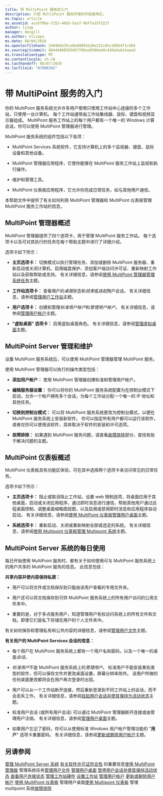 ```yaml
---
title: 带 MultiPoint 服务的入门
description: 介绍 MultiPoint 服务并使你开始使用它。
ms.topic: article
ms.assetid: aca5f0be-f253-46b5-b1e7-0bffa15f3227
author: lizap
manager: dongill
ms.author: elizapo
ms.date: 08/04/2016
ms.openlocfilehash: 2469bbb35ce0e68801b28e221c05c285b4f1c464
ms.sourcegitcommit: 68444968565667f86ee0586ed4c43da4ab24aaed
ms.translationtype: MT
ms.contentlocale: zh-CN
ms.lasthandoff: 08/07/2020
ms.locfileid: "87996342"
---
```

# <a name="getting-started-with-multipoint-services"></a>带 MultiPoint 服务的入门
你的 MultiPoint 服务系统允许许多用户使用只使用工作站中心连接的多个工作站，只使用一台计算机。 每个工作站通常由工作站集线器、鼠标、键盘和视频显示器组成。 MultiPoint 服务工作站上的每个用户都有一个唯一的 Windows 计算会话，你可以使用 MultiPoint 管理器进行管理。

MultiPoint 服务系统的组件包括以下各项：

-   MultiPoint Services 系统软件，它支持计算机上的多个监视器、键盘、鼠标设备和其他设备。

-   MultiPoint 管理器应用程序，它使你能够在 MultiPoint 服务工作站上监视和执行操作。

-   维护和管理工具。

-   MultiPoint 仪表板应用程序，它允许你完成日常任务，如与其他用户通信。

本帮助文件中提供了有关如何利用 MultiPoint 管理器和 MultiPoint 仪表板管理 MultiPoint 服务工作站的信息。

## <a name="overview-of-multipoint-manager"></a>MultiPoint 管理器概述
MultiPoint 管理器提供了四个选项卡，用于管理 MultiPoint 服务工作站。 每个选项卡以及可对其执行的任务在每个帮助主题中进行了详细介绍。

选项卡如下所示：

-   **主页选项卡：** 切换模式以执行管理任务、添加或删除 MultiPoint 服务器、重新启动或关闭计算机、启用磁盘保护、添加客户端访问许可证、重新映射工作站以及获取帮助或支持。 有关详细信息，请参阅[使用 MultiPoint 管理器管理系统任务](Manage-System-Tasks-Using-MultiPoint-Manager.md)主题。

-   **工作站选项卡：** 查看用户的*桌面*状态和*结束*或*挂起*用户会话。 有关详细信息，请参阅[管理用户工作站](Manage-User-Stations.md)主题。

-   **用户选项卡：** 创建和管理*标准用户帐户*和*管理用户帐户*。 有关详细信息，请参阅[管理用户帐户](Manage-User-Accounts.md)主题。

-   **"虚拟桌面" 选项卡：** 启用虚拟桌面角色。 有关详细信息，请参阅[管理虚拟桌面](Manage-Virtual-Desktops.md)主题。

## <a name="multipoint-server-management-and-maintenance"></a>MultiPoint Server 管理和维护
设置 MultiPoint 服务系统后，可以使用 MultiPoint 管理器管理 MultiPoint 服务。

使用 MultiPoint 管理器可以执行的操作类型包括：

-   **添加用户帐户：** 使用 MultiPoint 管理器创建标准和管理用户帐户。

-   **编辑服务器设置：** 你可以将你的 MultiPoint 服务系统配置为在控制台模式下启动，允许一个帐户拥有多个会话，为每个工作站分配一个唯一的 IP 地址和其他任务。

-   **切换到控制台模式：** 可以将 MultiPoint 服务系统更改为控制台模式，以便在 MultiPoint 服务系统上安装新软件。 你可以指定所有用户都可以运行该软件，或者仅你可以使用该软件，具体取决于软件的安装和许可选项。

-   **故障排除：** 如果遇到 MultiPoint 服务问题，请查看[故障排除](Troubleshooting.md)部分，查找有助于解决问题的主题。

## <a name="overview-of-multipoint-dashboard"></a>MultiPoint 仪表板概述
MultiPoint 仪表板具有功能区体验，可在其中选择两个选项卡来访问常见的日常任务。

选项卡如下所示：

-   **主页选项卡：** 阻止或取消阻止工作站，设置 web 限制选项，将桌面应用于其他桌面，启动或关闭应用程序，通过即时消息进行通信，帮助其他用户通过远程桌面控制、调整桌面缩略图视图，以及启用或禁用即时消息和应用程序自动启动。 有关详细信息，请参阅[使用 MultiPoint 仪表板管理用户桌面](Manage-User-Desktops-Using-MultiPoint-Dashboard.md)主题。

-   **系统选项卡：** 重新启动、关闭或重新映射全部或选定的系统。 有关详细信息，请参阅[使用 Multipoint 仪表板管理 Multipoint 系统](Manage-MultiPoint-Systems-Using-MultiPoint-Dashboard.md)主题。

## <a name="daily-use-of-your-multipoint-server-system"></a>MultiPoint Server 系统的每日使用
每日开始使用 MultiPoint 服务时，都有关于如何使用可与 MultiPoint 服务系统上的用户共享的 MultiPoint 服务的信息。 此信息包括：

**共享内容并使内容保持私密：**

-   用户可以将文件或文档保存到只能由该用户查看的专用文件夹。

-   用户还可以将文档保存到可供 MultiPoint 服务系统上的所有用户访问的公用文件夹中。

-   重要的是，对于多点服务用户，知道管理用户有权访问系统上的所有文件和文档，即使它们是私下存储在用户的个人文件夹中。

有关如何保存和管理私有和公共内容的详细信息，请参阅[管理用户文件](Manage-User-Files.md)主题。

**有关用户的 MultiPoint Services 会话的信息：**

-   每个用户在 MultiPoint 服务系统上都有一个用户名和密码，以及一个唯一的桌面*会话*。

-   *标准用户*不是 MultiPoint 服务系统上的*管理用户*。 标准用户不能安装某些类型的软件，但可以保存文件并更改桌面设置，屏幕分辨率除外。 该用户所做的任何桌面更改都将会在用户再次登录时出现。

-   用户可以从一个工作站断开连接，然后重新登录到不同工作站上的会话，而不会丢失工作。 有关详细信息，请参阅[挂起用户会话并使其保持为活动状态](Suspend-and-Leave-User-Session-Active.md)主题。

-   标准用户会话 (或所有用户会话) 可以通过 MultiPoint 管理器断开连接或由管理用户注销。 有关详细信息，请参阅[管理用户桌面](manage-user-desktops-using-multipoint-dashboard.md)主题。

-   如果用户忘记了密码，你可以从使用标准 Windows 用户帐户管理功能的 "**用户**" 选项卡重置密码。 有关详细信息，请参阅[更新或删除用户帐户](Update-or-Delete-a-User-Account.md)主题。

## <a name="see-also"></a>另请参阅
[管理 MultiPoint Server 系统](managing-your-multipoint-services-system.md) 
[有关软件许可证符合性](./multipoint-software-license-compliance.md) 
 的重要信息[使用 MultiPoint 管理器](Manage-System-Tasks-Using-MultiPoint-Manager.md) 
 管理系统任务[管理用户文件](Manage-User-Files.md) 
[管理用户桌面](manage-user-desktops-using-multipoint-dashboard.md) 
[暂停用户会话并使其保持活动状态](Suspend-and-Leave-User-Session-Active.md) 
[查看用户连接状态](View-User-Connection-Status.md) 
[管理工作站硬件](Manage-Station-Hardware.md) 
[设置工作站](Set-Up-a-Station.md) 
[管理用户帐户](Manage-User-Accounts.md) 
[更新或删除用户帐户](Update-or-Delete-a-User-Account.md) 
[使用 MultiPoint 仪表板](Manage-User-Desktops-Using-MultiPoint-Dashboard.md) 
 管理用户桌面[使用 Multipoint 仪表板](Manage-MultiPoint-Systems-Using-MultiPoint-Dashboard.md) 
 管理 multipoint 系统[故障排除](Troubleshooting.md)